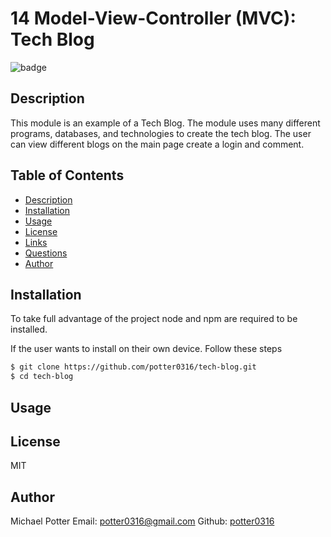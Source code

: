 # 14 Model-View-Controller (MVC): Tech Blog
 ![badge](https://img.shields.io/badge/license-MIT-important)
  
## Description
This module is an example of a Tech Blog. The module uses many different programs, databases, and technologies to create the tech blog. The user can view different blogs on the main page create a login and comment.

## Table of Contents
- [Description](#description)
- [Installation](#installation)
- [Usage](#usage)
- [License](#license)
- [Links](#links)
- [Questions](#questions)
- [Author](#author)

## Installation
To take full advantage of the project node and npm are required to be installed.

If the user wants to install on their own device. Follow these steps

```sh
$ git clone https://github.com/potter0316/tech-blog.git
$ cd tech-blog
```

## Usage

## License
MIT
## Author
Michael Potter
Email: [potter0316@gmail.com](mailto:potter0316@gmail.com)
Github: [potter0316](https://github.com/potter0316)